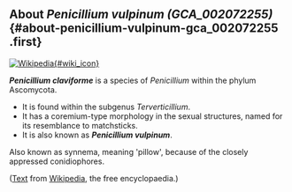About *Penicillium vulpinum (GCA\_002072255)* {#about-penicillium-vulpinum-gca_002072255 .first}
---------------------------------------------

[![Wikipedia](/img/wikipedia_logo_v2_en.png){#wiki_icon}](http://en.wikipedia.org/wiki/Penicillium_claviforme)

***Penicillium claviforme*** is a species of *Penicillium* within the
phylum Ascomycota.

-   It is found within the subgenus *Terverticillium*.
-   It has a coremium-type morphology in the sexual structures, named
    for its resemblance to matchsticks.
-   It is also known as ***Penicillium vulpinum***.

Also known as synnema, meaning \'pillow\', because of the closely
appressed conidiophores.

([Text](http://en.wikipedia.org/wiki/Penicillium_claviforme) from
[Wikipedia](http://en.wikipedia.org/), the free encyclopaedia.)
